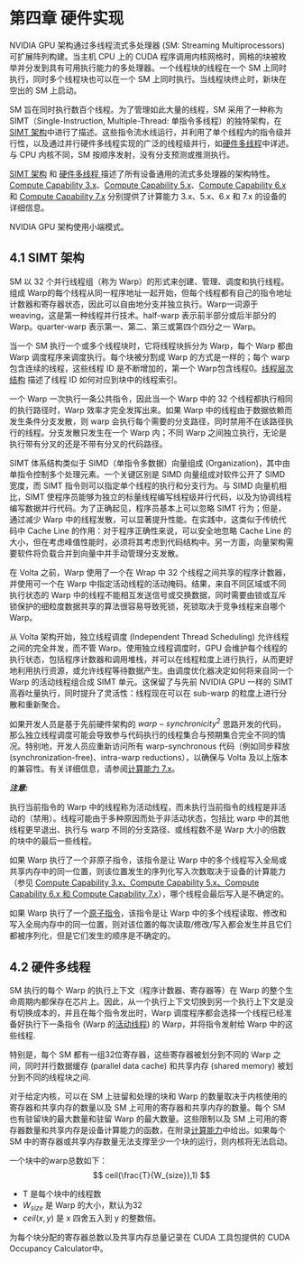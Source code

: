 # 第四章 硬件实现
NVIDIA GPU 架构通过多线程流式多处理器 (SM: Streaming Multiprocessors) 可扩展阵列构建。当主机 CPU 上的 CUDA 程序调用内核网格时，网格的块被枚举并分发到具有可用执行能力的多处理器。一个线程块的线程在一个 SM 上同时执行，同时多个线程块也可以在一个 SM 上同时执行。当线程块终止时，新块在空出的 SM 上启动。

SM 旨在同时执行数百个线程。为了管理如此大量的线程，SM 采用了一种称为 SIMT（Single-Instruction, Multiple-Thread: 单指令多线程）的独特架构，在 [SIMT 架构](https://docs.nvidia.com/cuda/cuda-c-programming-guide/index.html#simt-architecture)中进行了描述。这些指令流水线运行，并利用了单个线程内的指令级并行性，以及通过并行硬件多线程实现的广泛的线程级并行，如[硬件多线程](https://docs.nvidia.com/cuda/cuda-c-programming-guide/index.html#hardware-multithreading)中详述。与 CPU 内核不同，SM 按顺序发射，没有分支预测或推测执行。

[SIMT 架构](https://docs.nvidia.com/cuda/cuda-c-programming-guide/index.html#simt-architecture) 和 [硬件多线程 ](https://docs.nvidia.com/cuda/cuda-c-programming-guide/index.html#hardware-multithreading)描述了所有设备通用的流式多处理器的架构特性。 [Compute Capability 3.x]()、[Compute Capability 5.x]()、[Compute Capability 6.x]() 和 [Compute Capability 7.x](https://docs.nvidia.com/cuda/cuda-c-programming-guide/index.html#compute-capability-3-0) 分别提供了计算能力 3.x、5.x、6.x 和 7.x 的设备的详细信息。

NVIDIA GPU 架构使用小端模式。 

## 4.1 SIMT 架构

SM 以 32 个并行线程组（称为 Warp）的形式来创建、管理、调度和执行线程。组成 Warp的每个线程从同一程序地址一起开始，但每个线程都有自己的指令地址计数器和寄存器状态，因此可以自由地分支并独立执行。Warp一词源于 weaving，这是第一种线程并行技术。half-warp 表示前半部分或后半部分的 Warp。quarter-warp 表示第一、第二、第三或第四个四分之一 Warp。

当一个 SM 执行一个或多个线程块时，它将线程块拆分为 Warp，每个 Warp 都由 Warp 调度程序来调度执行。每个块被分割成 Warp 的方式是一样的；每个 warp 包含连续的线程，这些线程 ID 是不断增加的，第一个 Warp包含线程0。[线程层次结构](https://docs.nvidia.com/cuda/cuda-c-programming-guide/index.html#thread-hierarchy) 描述了线程 ID 如何对应到块中的线程索引。

一个 Warp 一次执行一条公共指令，因此当一个 Warp 中的 32 个线程都执行相同的执行路径时，Warp 效率才完全发挥出来。如果 Warp 中的线程由于数据依赖而发生条件分支发散，则 warp 会执行每个需要的分支路径，同时禁用不在该路径执行的线程。分支发散只发生在一个 Warp 内；不同 Warp 之间独立执行，无论是执行带有分叉的还是不带有分叉的代码路径。

SIMT 体系结构类似于 SIMD（单指令多数据）向量组成 (Organization)，其中由单指令控制多个处理元素。一个关键区别是 SIMD 向量组成对软件公开了 SIMD 宽度，而 SIMT 指令则可以指定单个线程的执行和分支行为。与 SIMD 向量机相比，SIMT 使程序员能够为独立的标量线程编写线程级并行代码，以及为协调线程编写数据并行代码。为了正确起见，程序员基本上可以忽略 SIMT 行为；但是，通过减少 Warp 中的线程发散，可以显著提升性能。在实践中，这类似于传统代码中 Cache Line 的作用：对于程序正确性来说，可以安全地忽略 Cache Line 的大小，但在考虑峰值性能时，必须将其考虑到代码结构中。另一方面，向量架构需要软件将负载合并到向量中并手动管理分支发散。

在 Volta 之前，Warp 使用了一个在 Wrap 中 32 个线程之间共享的程序计数器，并使用可一个在 Warp 中指定活动线程的活动掩码。结果，来自不同区域或不同执行状态的 Warp 中的线程不能相互发送信号或交换数据，同时需要由锁或互斥锁保护的细粒度数据共享的算法很容易导致死锁，死锁取决于竞争线程来自哪个 Warp。

从 Volta 架构开始，独立线程调度 (Independent Thread Scheduling) 允许线程之间的完全并发，而不管 Warp。使用独立线程调度时，GPU 会维护每个线程的执行状态，包括程序计数器和调用堆栈，并可以在线程粒度上进行执行，从而更好地利用执行资源，或允许线程等待数据产生。由调度优化器决定如何将来自同一个 Warp 的活动线程组合成 SIMT 单元。这保留了与先前 NVIDIA GPU 一样的 SIMT 高吞吐量执行，同时提升了灵活性：线程现在可以在 sub-warp 的粒度上进行分散和重新聚合。

如果开发人员是基于先前硬件架构的 $warp-synchronicity^2$ 思路开发的代码，那么独立线程调度可能会导致参与代码执行的线程集合与预期集合完全不同的情况。特别地，开发人员应重新访问所有 warp-synchronous
代码（例如同步释放 (synchronization-free)、intra-warp reductions），以确保与 Volta 及以上版本的兼容性。有关详细信息，请参阅[计算能力 7.x](https://docs.nvidia.com/cuda/cuda-c-programming-guide/index.html#compute-capability-7-x)。

***注意:***

执行当前指令的 Warp 中的线程称为活动线程，而未执行当前指令的线程是非活动的（禁用）。线程可能由于多种原因而处于非活动状态，包括比 warp 中的其他线程更早退出、执行与 warp 不同的分支路径、或线程数不是 Warp 大小的倍数的块中的最后一些线程。

如果 Warp 执行了一个非原子指令，该指令是让 Warp 中的多个线程写入全局或共享内存中的同一位置，则该位置发生的序列化写入次数取决于设备的计算能力（参见 [Compute Capability 3.x、Compute Capability 5.x、Compute Capability 6.x 和 Compute Capability 7.x](https://docs.nvidia.com/cuda/cuda-c-programming-guide/index.html#compute-capability-3-0)），哪个线程会最后写入是不确定的。

如果 Warp 执行了一个[原子指令](https://docs.nvidia.com/cuda/cuda-c-programming-guide/index.html#atomic-functions)，该指令是让 Warp 中的多个线程读取、修改和写入全局内存中的同一位置，则对该位置的每次读取/修改/写入都会发生并且它们都被序列化，但是它们发生的顺序是不确定的。

## 4.2 硬件多线程
SM 执行的每个 Warp 的执行上下文（程序计数器、寄存器等）在 Warp 的整个生命周期内都保存在芯片上。因此，从一个执行上下文切换到另一个执行上下文是没有切换成本的，并且在每个指令发出时，Warp 调度程序都会选择一个线程已经准备好执行下一条指令 (Warp 的[活动线程](https://docs.nvidia.com/cuda/cuda-c-programming-guide/index.html#simt-architecture__notes)) 的 Warp，并将指令发射给 Warp 中的这些线程.

特别是，每个 SM 都有一组32位寄存器，这些寄存器被划分到不同的 Warp 之间，同时并行数据缓存 (parallel data cache) 和共享内存 (shared memory) 被划分到不同的线程块之间.

对于给定内核，可以在 SM 上驻留和处理的块和 Warp 的数量取决于内核使用的寄存器和共享内存的数量以及 SM 上可用的寄存器和共享内存的数量。每个 SM 也有驻留块的最大数量和驻留 Warp 的最大数量。这些限制以及 SM 上可用的寄存器数量和共享内存是设备计算能力的函数，在附录[计算能力](https://docs.nvidia.com/cuda/cuda-c-programming-guide/index.html#compute-capabilities)中给出。如果每个 SM 中的寄存器或共享内存数量无法支撑至少一个块的运行，则内核将无法启动。

一个块中的warp总数如下：
$$
ceil(\frac{T}{W_{size}},1)
$$

- T 是每个块中的线程数
- $W_{size}$ 是 Warp 的大小，默认为32
- $ceil(x,y)$ 是 x 四舍五入到 y 的整数倍。

为每个块分配的寄存器总数以及共享内存总量记录在 CUDA 工具包提供的 CUDA Occupancy Calculator中。